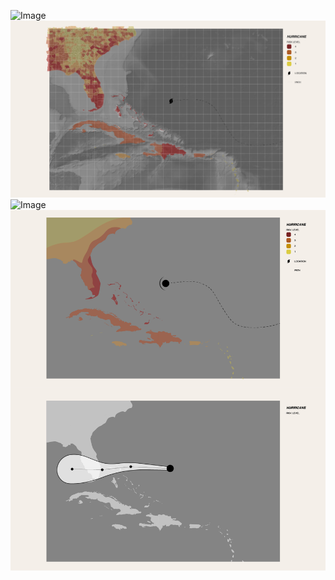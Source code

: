 ![Image](https://github.com/joutwater/Data-Structures/blob/master/Hurricane/images/Hurricane_Mock.png)
![Image](https://github.com/joutwater/Data-Structures/blob/master/Hurricane/images/hurr_iter2.png)
![Image](https://github.com/joutwater/Data-Structures/blob/master/Hurricane/images/hurr_iter3a.png)
![Image](https://github.com/joutwater/Data-Structures/blob/master/Hurricane/images/hurr_iter3.png)
